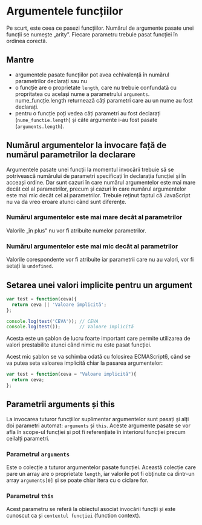 # Argumentele funcțiilor

Pe scurt, este ceea ce pasezi funcțiilor. Numărul de argumente pasate unei funcții se numește „arity”.
Fiecare parametru trebuie pasat funcției în ordinea corectă.

## Mantre

- argumentele pasate funcțiilor pot avea echivalență în numărul parametrilor declarați sau nu
- o funcție are o proprietate `length`, care nu trebuie confundată cu propritatea cu același nume a parametrului `arguments`. nume_funcție.length returnează câți parametri care au un nume au fost declarați.
- pentru o funcție poți vedea câți parametri au fost declarați (`nume_functie.length`) și câte argumente i-au fost pasate (`arguments.length`).

## Numărul argumentelor la invocare față de numărul parametrilor la declarare

Argumentele pasate unei funcții la momentul invocării trebuie să se potrivească numărului de parametri specificați în declarația funcției și în acceași ordine. Dar sunt cazuri în care numărul argumentelor este mai mare decât cel al parametrilor, precum și cazuri în care numărul argumentelor este mai mic decât cel al parametrilor. Trebuie reținut faptul că JavaScript nu va da vreo eroare atunci când sunt diferențe.

### Numărul argumentelor este mai mare decât al parametrilor

Valorile „în plus” nu vor fi atribuite numelor parametrilor.

### Numărul argumentelor este mai mic decât al parametrilor

Valorile corespondente vor fi atribuite iar parametrii care nu au valori, vor fi setați la `undefined`.

## Setarea unei valori implicite pentru un argument

```js
var test = function(ceva){
  return ceva || 'Valoare implicită';
};

console.log(test('CEVA')); // CEVA
console.log(test());       // Valoare implicită
```

Acesta este un șablon de lucru foarte important care permite utilizarea de valori prestabilite atunci când nimic nu este pasat funcției.

Acest mic șablon se va schimba odată cu folosirea ECMAScript6, când se va putea seta valoarea implicită chiar la pasarea argumentelor:

```js
var test = function(ceva = "Valoare implicită"){
  return ceva;
};
```

## Parametrii arguments și this

La invocarea tuturor funcțiilor suplimentar argumentelor sunt pasați și alți doi parametri automat: `arguments` și `this`. Aceste argumente pasate se vor afla în scope-ul funcției și pot fi referențiate în interiorul funcției precum ceilalți parametri.

### Parametrul `arguments`

Este o colecție a tuturor argumentelor pasate funcției.
Această colecție care pare un array are o proprietate `length`, iar valorile pot fi obținute ca dintr-un array `arguments[0]` și se poate chiar itera cu o ciclare for.

### Parametrul `this`

Acest parametru se referă la obiectul asociat invocării funcții și este cunoscut ca și `contextul funcției` (function context).
